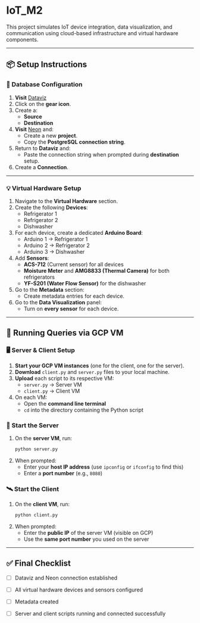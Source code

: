 
# IoT_M2

This project simulates IoT device integration, data visualization, and communication using cloud-based infrastructure and virtual hardware components.

---

## 📦 Setup Instructions

### 🔗 Database Configuration

1. **Visit** [Dataviz](https://dataviz.com)
2. Click on the **gear icon**.
3. Create a:
   - **Source**
   - **Destination**
4. **Visit** [Neon](https://neon.tech) and:
   - Create a new **project**.
   - Copy the **PostgreSQL connection string**.
5. Return to **Dataviz** and:
   - Paste the connection string when prompted during **destination** setup.
6. Create a **Connection**.

---

### 💡 Virtual Hardware Setup

1. Navigate to the **Virtual Hardware** section.
2. Create the following **Devices**:
   - Refrigerator 1
   - Refrigerator 2
   - Dishwasher
3. For each device, create a dedicated **Arduino Board**:
   - Arduino 1 → Refrigerator 1
   - Arduino 2 → Refrigerator 2
   - Arduino 3 → Dishwasher
4. Add **Sensors**:
   - **ACS-712** (Current sensor) for all devices
   - **Moisture Meter** and **AMG8833 (Thermal Camera)** for both refrigerators
   - **YF-S201 (Water Flow Sensor)** for the dishwasher
5. Go to the **Metadata** section:
   - Create metadata entries for each device.
6. Go to the **Data Visualization** panel:
   - Turn on **every sensor** for each device.

---

## 🧪 Running Queries via GCP VM

### 🖥️ Server & Client Setup

1. **Start your GCP VM instances** (one for the client, one for the server).
2. **Download** `client.py` and `server.py` files to your local machine.
3. **Upload** each script to its respective VM:
   - `server.py` → Server VM
   - `client.py` → Client VM
4. On each VM:
   - Open the **command line terminal**
   - `cd` into the directory containing the Python script

### 🚀 Start the Server

1. On the **server VM**, run:
   ```bash
   python server.py
   ```
2. When prompted:
   - Enter your **host IP address** (use `ipconfig` or `ifconfig` to find this)
   - Enter a **port number** (e.g., `8080`)

### 🛰️ Start the Client

1. On the **client VM**, run:
   ```bash
   python client.py
   ```
2. When prompted:
   - Enter the **public IP** of the server VM (visible on GCP)
   - Use the **same port number** you used on the server

---

## ✅ Final Checklist

- [ ] Dataviz and Neon connection established
- [ ] All virtual hardware devices and sensors configured
- [ ] Metadata created
- [ ] Server and client scripts running and connected successfully

